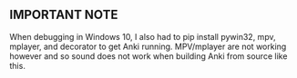 ## IMPORTANT NOTE

When debugging in Windows 10, I also had to pip install pywin32, mpv, mplayer, and decorator to get Anki running. MPV/mplayer are not working however and so sound does not work when building Anki from source like this.
